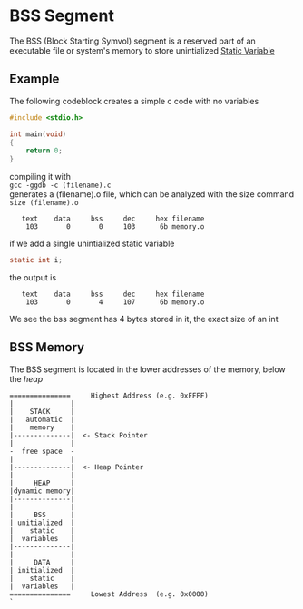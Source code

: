 # BSS Segment
The BSS (Block Starting Symvol) segment is a reserved part of an executable file or system's memory to store unintialized [Static Variable](./CS50x_Static-Variable.md)

## Example
The following codeblock creates a simple c code with no variables
```c
#include <stdio.h>

int main(void)
{
    return 0;
}
```
compiling it with   
`gcc -ggdb -c (filename).c`  
generates a (filename).o file, which can be analyzed with the size command  
`size (filename).o`  

```
   text    data     bss     dec     hex filename
    103       0       0     103      6b memory.o
```

if we add a single unintialized static variable
```c
static int i;
```
the output is
```
   text    data     bss     dec     hex filename
    103       0       4     107      6b memory.o
```

We see the bss segment has 4 bytes stored in it, the exact size of an int

## BSS Memory
The BSS segment is located in the lower addresses of the memory, below the *heap*
```
===============     Highest Address (e.g. 0xFFFF)
|              |
|    STACK     |
|   automatic  |
|    memory    |
|--------------|  <- Stack Pointer
|              |
-  free space  -
|              |
|--------------|  <- Heap Pointer
|              |
|     HEAP     |
|dynamic memory|
|--------------|  
|              |
|     BSS      |
| unitialized  |
|    static    |
|  variables   |
|--------------|  
|              |
|     DATA     |
| initialized  |
|    static    |
|  variables   |
===============     Lowest Address  (e.g. 0x0000)
`
